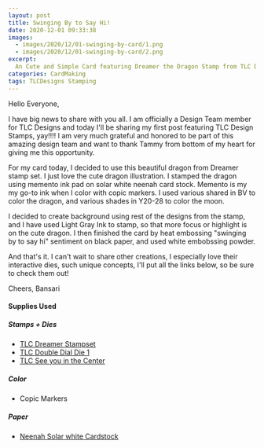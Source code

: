 ```yaml
---
layout: post
title: Swinging By to Say Hi!
date: 2020-12-01 09:33:38
images: 
  - images/2020/12/01-swinging-by-card/1.png
  - images/2020/12/01-swinging-by-card/2.png
excerpt:
  An Cute and Simple Card featuring Dreamer the Dragon Stamp from TLC Designs
categories: CardMaking
tags: TLCDesigns Stamping
---
```


Hello Everyone,

I have big news to share with you all. I am officially a Design Team member for TLC Designs and today I'll be sharing my first post featuring TLC Design Stamps, yay!!!! I am very much grateful and honored to be part of this amazing design team and want to thank Tammy from bottom of my heart for giving me this opportunity. 

For my card today, I decided to use this beautiful dragon from  Dreamer stamp set. I just love the cute dragon illustration. I stamped the dragon using memento ink pad on solar white neenah card stock. Memento is my my go-to ink when I color with copic markers. I used various shared in BV to color the dragon, and various shades in Y20-28 to color the moon.

I decided to create background using rest of the designs from the stamp, and I have used Light Gray Ink to stamp, so that more focus or highlight is on the cute dragon. I then finished the card by heat embossing "swinging by to say hi" sentiment on black paper, and used white embobssing powder. 

And that's it. I can't wait to share other creations, I especially love their interactive dies, such unique concepts, I'll put all the links below, so be sure to check them out!

Cheers,
Bansari

#### Supplies Used
##### Stamps + Dies
 - [TLC Dreamer Stampset](https://tlcdesigns.shop/collections/clear-stamps-sentiments/products/dreamer-the-dragon)
 - [TLC Double Dial Die 1](https://tlcdesigns.shop/products/double-dial-die-1)
 - [TLC See you in the Center](https://tlcdesigns.shop/products/see-you-in-the-center-interactive-die)

##### Color
 - Copic Markers

##### Paper
 - [Neenah Solar white Cardstock](https://www.joann.com/classic-crest-250-pk-8.5x11-cardstocks-solar-white/15722937.html)

 